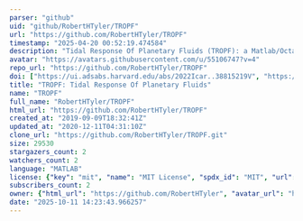 ```yaml
---
parser: "github"
uid: "github/RobertHTyler/TROPF"
url: "https://github.com/RobertHTyler/TROPF"
timestamp: "2025-04-20 00:52:19.474584"
description: "Tidal Response Of Planetary Fluids (TROPF): a Matlab/Octave software package for calculating the tidal response of planetary fluids"
avatar: "https://avatars.githubusercontent.com/u/55106747?v=4"
repo_url: "https://github.com/RobertHTyler/TROPF"
doi: ["https://ui.adsabs.harvard.edu/abs/2022Icar..38815219V", "https://ui.adsabs.harvard.edu/abs/2019LPI....50.2883T", "https://ui.adsabs.harvard.edu/abs/2025ascl.soft04016T/abstract"]
title: "TROPF: Tidal Response Of Planetary Fluids"
name: "TROPF"
full_name: "RobertHTyler/TROPF"
html_url: "https://github.com/RobertHTyler/TROPF"
created_at: "2019-09-09T18:32:41Z"
updated_at: "2020-12-11T04:31:10Z"
clone_url: "https://github.com/RobertHTyler/TROPF.git"
size: 29530
stargazers_count: 2
watchers_count: 2
language: "MATLAB"
license: {"key": "mit", "name": "MIT License", "spdx_id": "MIT", "url": "https://api.github.com/licenses/mit", "node_id": "MDc6TGljZW5zZTEz"}
subscribers_count: 2
owner: {"html_url": "https://github.com/RobertHTyler", "avatar_url": "https://avatars.githubusercontent.com/u/55106747?v=4", "login": "RobertHTyler", "type": "User"}
date: "2025-10-11 14:23:43.966257"
---
```

